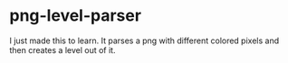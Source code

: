 # png-level-parser

I just made this to learn. It parses a png with different colored pixels and then creates a level out of it.
